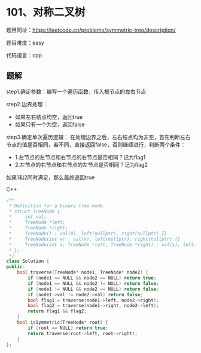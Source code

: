 # 101、对称二叉树
题目网址：https://leetcode.cn/problems/symmetric-tree/description/

题目难度：easy

代码语言：cpp
## 题解
step1.确定参数：编写一个遍历函数，传入根节点的左右节点

step2.边界处理：
* 如果左右结点均空，返回true
* 如果只有一个为空，返回false

step3.确定单次遍历逻辑：
在处理边界之后，左右结点均为非空，首先判断左右节点的值是否相同，若不同，直接返回false，否则继续进行，判断两个条件：
* 1.左节点的左节点和右节点的右节点是否相同？记为flag1
* 2.左节点的右节点和右节点的左节点是否相同？记为flag2

如果1和2同时满足，那么最终返回true

C++
```cpp
/**
 * Definition for a binary tree node.
 * struct TreeNode {
 *     int val;
 *     TreeNode *left;
 *     TreeNode *right;
 *     TreeNode() : val(0), left(nullptr), right(nullptr) {}
 *     TreeNode(int x) : val(x), left(nullptr), right(nullptr) {}
 *     TreeNode(int x, TreeNode *left, TreeNode *right) : val(x), left(left), right(right) {}
 * };
 */
class Solution {
public:
    bool traverse(TreeNode* node1, TreeNode* node2) {
        if (node1 == NULL && node2 == NULL) return true;
        if (node1 == NULL && node2 != NULL) return false;
        if (node1 != NULL && node2 == NULL) return false;
        if (node1->val != node2->val) return false;
        bool flag1 = traverse(node1->left, node2->right);
        bool flag2 = traverse(node1->right, node2->left);
        return flag1 && flag2;
    }
    bool isSymmetric(TreeNode* root) {
        if (root == NULL) return true;
        return traverse(root->left, root->right);
    }
};
```
